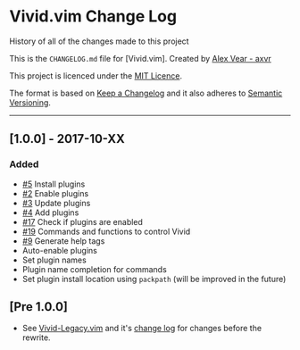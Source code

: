 # Vivid.vim Change Log

History of all of the changes made to this project

This is the `CHANGELOG.md` file for [Vivid.vim]. Created by [Alex Vear - axvr](https://github.com/axvr/Vivid.vim)

This project is licenced under the [MIT Licence](https://github.com/axvr/Vivid.vim/blob/master/LICENCE).

The format is based on [Keep a Changelog](http://keepachangelog.com/) and it also adheres to [Semantic Versioning](http://semver.org/).

<!-- Styled in this format:

## [Version Information] - YEAR-MONTH-DATE

### Added
* [#BUG] List all items added
* If  this section contains nothing
* don't bother to include it within
* the ``CHANGELOG.md`` file

### Changed
* [#BUG] List all items changed
* If  this section contains nothing
* don't bother to include it within
* the ``CHANGELOG.md`` file

### Fixed
* [#BUG] List all items fixed
* If  this section contains nothing
* don't bother to include it within
* the ``CHANGELOG.md`` file

### Removed
* [#BUG] List all items removed
* If  this section contains nothing
* don't bother to include it within
* the ``CHANGELOG.md`` file

### Translations
* [#BUG] List all sections translated
* here. If this section contains nothing
* don't bother to include it within
* the ``CHANGELOG.md`` file

Leave 3 lines between previous change log item -->

---

## [1.0.0] - 2017-10-XX

### Added
* [#5] Install plugins
* [#2] Enable plugins
* [#3] Update plugins
* [#4] Add plugins
* [#17] Check if plugins are enabled
* [#19] Commands and functions to control Vivid
* [#9] Generate help tags
* Auto-enable plugins
* Set plugin names
* Plugin name completion for commands
* Set plugin install location using `packpath` (will be improved in the future)



## [Pre 1.0.0]

* See [Vivid-Legacy.vim](https://github.com/axvr/Vivid-Legacy.vim) and it's [change log](https://github.com/axvr/Vivid-Legacy.vim/blob/master/CHANGELOG.md) for changes before the rewrite.



<!-- Issue & Pull Request Links -->

[#2]:https://github.com/axvr/Vivid.vim/issues/2
[#3]:https://github.com/axvr/Vivid.vim/issues/3
[#4]:https://github.com/axvr/Vivid.vim/issues/4
[#5]:https://github.com/axvr/Vivid.vim/issues/5
[#9]:https://github.com/axvr/Vivid.vim/issues/9
[#17]:https://github.com/axvr/Vivid.vim/issues/17
[#19]:https://github.com/axvr/Vivid.vim/issues/19


